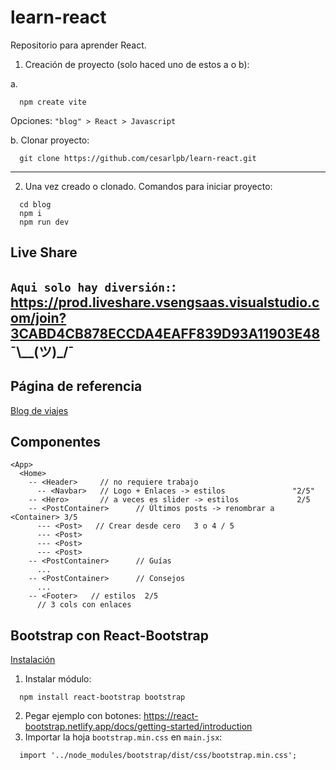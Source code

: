 # learn-react
Repositorio para aprender React. 

1. Creación de proyecto (solo haced uno de estos a o b):

a.
```
  npm create vite
```
Opciones: `"blog" > React > Javascript`

b. Clonar proyecto:
```
  git clone https://github.com/cesarlpb/learn-react.git
```

---

2. Una vez creado o clonado. Comandos para iniciar proyecto:                       
```
  cd blog
  npm i 
  npm run dev
```

## Live Share
`Aqui solo hay diversión:`: 
https://prod.liveshare.vsengsaas.visualstudio.com/join?3CABD4CB878ECCDA4EAFF839D93A11903E48
¯\\__(ツ)_/¯
--- 

## Página de referencia

[Blog de viajes](https://www.viajeroscallejeros.com/)

## Componentes

```
<App>
  <Home>
    -- <Header>     // no requiere trabajo
      -- <Navbar>   // Logo + Enlaces -> estilos               "2/5"
    -- <Hero>       // a veces es slider -> estilos             2/5
    -- <PostContainer>      // Últimos posts -> renombrar a <Container> 3/5
      --- <Post>   // Crear desde cero   3 o 4 / 5
      --- <Post>
      --- <Post>
      --- <Post>
    -- <PostContainer>      // Guías
      ...
    -- <PostContainer>      // Consejos
      ...
    -- <Footer>   // estilos  2/5
      // 3 cols con enlaces
```

## Bootstrap con React-Bootstrap
[Instalación](https://react-bootstrap.netlify.app/docs/getting-started/introduction)
1. Instalar módulo:
```
  npm install react-bootstrap bootstrap
```
2. Pegar ejemplo con botones: https://react-bootstrap.netlify.app/docs/getting-started/introduction
3. Importar la hoja `bootstrap.min.css` en `main.jsx`:
```
  import '../node_modules/bootstrap/dist/css/bootstrap.min.css';
```
